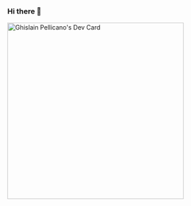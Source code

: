 ### Hi there 👋

<a href="https://app.daily.dev/ghispell"><img src="https://github.com/ghispell/ghispell/devcard.svg" width="400" alt="Ghislain Pellicano's Dev Card"/></a>

<!--
**ghispell/ghispell** is a ✨ _special_ ✨ repository because its `README.md` (this file) appears on your GitHub profile.

Here are some ideas to get you started:

- 🔭 I’m currently working on ...
- 🌱 I’m currently learning ...
- 👯 I’m looking to collaborate on ...
- 🤔 I’m looking for help with ...
- 💬 Ask me about ...
- 📫 How to reach me: ...
- 😄 Pronouns: ...
- ⚡ Fun fact: ...
-->
